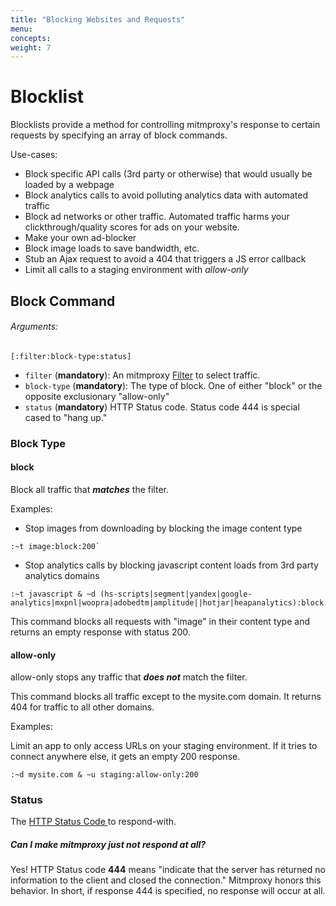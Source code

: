 ```yaml
---
title: "Blocking Websites and Requests"
menu:
concepts:
weight: 7
---
```

# Blocklist

Blocklists provide a method for controlling mitmproxy's response to certain requests by specifying an 
array of block commands.

Use-cases:

* Block specific API calls (3rd party or otherwise) that would usually be loaded by a webpage
* Block analytics calls to avoid polluting analytics data with automated traffic
* Block ad networks or other traffic. Automated traffic harms your clickthrough/quality scores for ads on your website.
* Make your own ad-blocker
* Block image loads to save bandwidth, etc.
* Stub an Ajax request to avoid a 404 that triggers a JS error callback
* Limit all calls to a staging environment with *allow-only*

## Block Command

###### Arguments:

```
[:filter:block-type:status]
```

* `filter` (**mandatory**): An mitmproxy [Filter](./concepts-filters.md) to select traffic.
* `block-type` (**mandatory**): The type of block. One of either "block" or the opposite exclusionary "allow-only"
* `status`  (**mandatory**) HTTP Status code. Status code 444 is special cased to "hang up."

### Block Type

#### block

Block all traffic that ***matches*** the filter.

Examples: 

* Stop images from downloading by blocking the image content type
```
:~t image:block:200`
```
* Stop analytics calls by blocking javascript content loads from 3rd party analytics domains 
```
:~t javascript & ~d (hs-scripts|segment|yandex|google-analytics|mxpnl|woopra|adobedtm|amplitude||hotjar|heapanalytics):block:200
```

This command blocks all requests with "image" in their content type and returns an empty response with status 200.

#### allow-only

allow-only stops any traffic that ***does not*** match the filter.

This command blocks all traffic except to the mysite.com domain. It returns 404 for traffic to all other domains.

Examples:

Limit an app to only access URLs on your staging environment. If it tries to connect anywhere else, it
gets an empty 200 response.

```
:~d mysite.com & ~u staging:allow-only:200
```


### Status

The [HTTP Status Code ](https://developer.mozilla.org/en-US/docs/Web/HTTP/Status) to respond-with.


##### Can I make mitmproxy just not respond at all?

Yes! HTTP Status code **444** means "indicate that the server has returned no information to the 
client and closed the connection." Mitmproxy honors this behavior. In short, if response 444 is specified, no response 
will occur at all.
